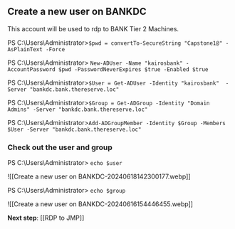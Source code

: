 ## Create a new user on BANKDC
This account will be used to rdp to BANK Tier 2 Machines.

PS C:\Users\Administrator>`$pwd = convertTo-SecureString "Capstone1@" -AsPlainText -Force`

PS C:\Users\Administrator> `New-ADUser -Name "kairosbank" -AccountPassword $pwd -PasswordNeverExpires $true -Enabled $true`

PS C:\Users\Administrator>`$User = Get-ADUser -Identity "kairosbank"  -Server "bankdc.bank.thereserve.loc"`

PS C:\Users\Administrator>`$Group = Get-ADGroup -Identity "Domain Admins" -Server "bankdc.bank.thereserve.loc"`

PS C:\Users\Administrator>`Add-ADGroupMember -Identity $Group -Members $User -Server "bankdc.bank.thereserve.loc"`

### Check out the user and group

PS C:\Users\Administrator> `echo $user`

![[Create a new user on BANKDC-20240618142300177.webp]]

PS C:\Users\Administrator> `echo $group`

![[Create a new user on BANKDC-20240616154446455.webp]]


**Next step**: [[RDP to JMP]]
